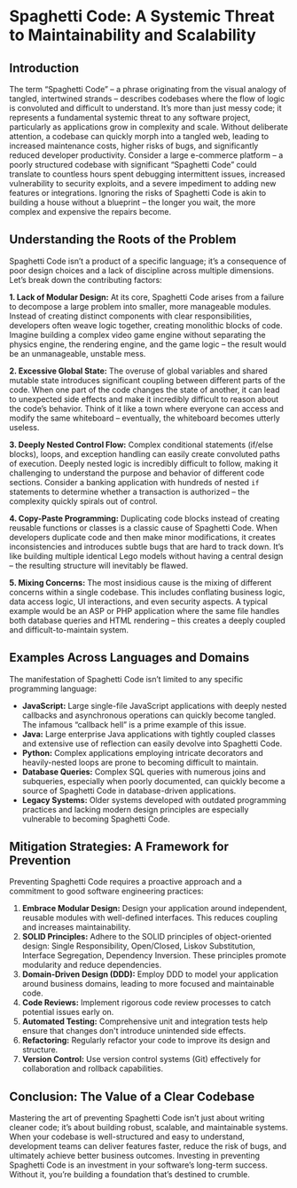 # Spaghetti Code: A Systemic Threat to Maintainability and Scalability

## Introduction

The term “Spaghetti Code” – a phrase originating from the visual analogy of tangled, intertwined strands – describes codebases where the flow of logic is convoluted and difficult to understand. It’s more than just messy code; it represents a fundamental systemic threat to any software project, particularly as applications grow in complexity and scale. Without deliberate attention, a codebase can quickly morph into a tangled web, leading to increased maintenance costs, higher risks of bugs, and significantly reduced developer productivity. Consider a large e-commerce platform – a poorly structured codebase with significant “Spaghetti Code” could translate to countless hours spent debugging intermittent issues, increased vulnerability to security exploits, and a severe impediment to adding new features or integrations. Ignoring the risks of Spaghetti Code is akin to building a house without a blueprint – the longer you wait, the more complex and expensive the repairs become.

## Understanding the Roots of the Problem

Spaghetti Code isn’t a product of a specific language; it’s a consequence of poor design choices and a lack of discipline across multiple dimensions. Let’s break down the contributing factors:

**1. Lack of Modular Design:** At its core, Spaghetti Code arises from a failure to decompose a large problem into smaller, more manageable modules. Instead of creating distinct components with clear responsibilities, developers often weave logic together, creating monolithic blocks of code. Imagine building a complex video game engine without separating the physics engine, the rendering engine, and the game logic – the result would be an unmanageable, unstable mess.

**2. Excessive Global State:** The overuse of global variables and shared mutable state introduces significant coupling between different parts of the code. When one part of the code changes the state of another, it can lead to unexpected side effects and make it incredibly difficult to reason about the code’s behavior. Think of it like a town where everyone can access and modify the same whiteboard – eventually, the whiteboard becomes utterly useless.

**3. Deeply Nested Control Flow:** Complex conditional statements (if/else blocks), loops, and exception handling can easily create convoluted paths of execution. Deeply nested logic is incredibly difficult to follow, making it challenging to understand the purpose and behavior of different code sections. Consider a banking application with hundreds of nested `if` statements to determine whether a transaction is authorized – the complexity quickly spirals out of control.

**4. Copy-Paste Programming:** Duplicating code blocks instead of creating reusable functions or classes is a classic cause of Spaghetti Code. When developers duplicate code and then make minor modifications, it creates inconsistencies and introduces subtle bugs that are hard to track down. It’s like building multiple identical Lego models without having a central design – the resulting structure will inevitably be flawed.

**5. Mixing Concerns:** The most insidious cause is the mixing of different concerns within a single codebase. This includes conflating business logic, data access logic, UI interactions, and even security aspects. A typical example would be an ASP or PHP application where the same file handles both database queries and HTML rendering – this creates a deeply coupled and difficult-to-maintain system.

## Examples Across Languages and Domains

The manifestation of Spaghetti Code isn’t limited to any specific programming language:

- **JavaScript:** Large single-file JavaScript applications with deeply nested callbacks and asynchronous operations can quickly become tangled. The infamous “callback hell” is a prime example of this issue.
- **Java:** Large enterprise Java applications with tightly coupled classes and extensive use of reflection can easily devolve into Spaghetti Code.
- **Python:** Complex applications employing intricate decorators and heavily-nested loops are prone to becoming difficult to maintain.
- **Database Queries:** Complex SQL queries with numerous joins and subqueries, especially when poorly documented, can quickly become a source of Spaghetti Code in database-driven applications.
- **Legacy Systems:** Older systems developed with outdated programming practices and lacking modern design principles are especially vulnerable to becoming Spaghetti Code.

## Mitigation Strategies: A Framework for Prevention

Preventing Spaghetti Code requires a proactive approach and a commitment to good software engineering practices:

1.  **Embrace Modular Design:** Design your application around independent, reusable modules with well-defined interfaces. This reduces coupling and increases maintainability.
2.  **SOLID Principles:** Adhere to the SOLID principles of object-oriented design: Single Responsibility, Open/Closed, Liskov Substitution, Interface Segregation, Dependency Inversion. These principles promote modularity and reduce dependencies.
3.  **Domain-Driven Design (DDD):** Employ DDD to model your application around business domains, leading to more focused and maintainable code.
4.  **Code Reviews:** Implement rigorous code review processes to catch potential issues early on.
5.  **Automated Testing:** Comprehensive unit and integration tests help ensure that changes don't introduce unintended side effects.
6.  **Refactoring:** Regularly refactor your code to improve its design and structure.
7.  **Version Control:** Use version control systems (Git) effectively for collaboration and rollback capabilities.

## Conclusion: The Value of a Clear Codebase

Mastering the art of preventing Spaghetti Code isn’t just about writing cleaner code; it’s about building robust, scalable, and maintainable systems. When your codebase is well-structured and easy to understand, development teams can deliver features faster, reduce the risk of bugs, and ultimately achieve better business outcomes. Investing in preventing Spaghetti Code is an investment in your software’s long-term success. Without it, you’re building a foundation that’s destined to crumble.
